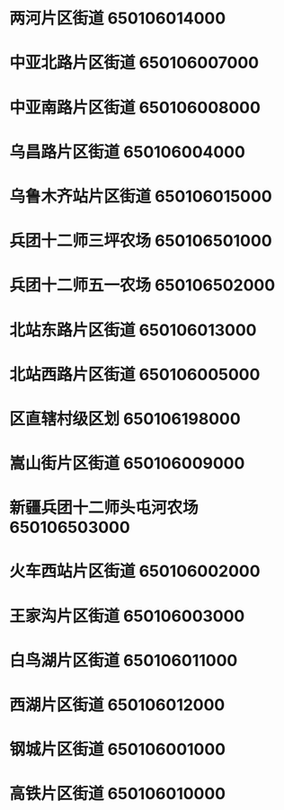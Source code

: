 # 两河片区街道 650106014000
# 中亚北路片区街道 650106007000
# 中亚南路片区街道 650106008000
# 乌昌路片区街道 650106004000
# 乌鲁木齐站片区街道 650106015000
# 兵团十二师三坪农场 650106501000
# 兵团十二师五一农场 650106502000
# 北站东路片区街道 650106013000
# 北站西路片区街道 650106005000
# 区直辖村级区划 650106198000
# 嵩山街片区街道 650106009000
# 新疆兵团十二师头屯河农场 650106503000
# 火车西站片区街道 650106002000
# 王家沟片区街道 650106003000
# 白鸟湖片区街道 650106011000
# 西湖片区街道 650106012000
# 钢城片区街道 650106001000
# 高铁片区街道 650106010000
